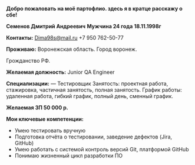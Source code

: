 **Добро пожаловать на моё партофлио. здесь я в кратце расскажу о сбе!**

**Семенов Дмитрий Андреевич**
**Мужчина 24 года**
**18.11.1998г**

**Контакты:**
Dima98s@mail.ru
+7 950 762-50-77 

**Проживаю:**
Воронежская область. Город воронеж.

Грожданство РФ.

**Желаемая должность:** 
Junior QA Engineer

**Специализации:**
— Тестировщик
Занятость: проектная работа, стажировка, частичная занятость, полная занятость.
График работы: удаленная работа, гибкий график, полный день, сменный график.

**Желаемая ЗП 50 000 р.**

**Мои ключевые компетенции:**
-  Умею тестировать вручную
-  Подготовка отчёта о тестировании, заведение дефектов (Jira, GitHub)
-  Умею работать с системой контроль версий Git, платформой GitHub
-  Понимаю жизненный цикл разработки ПО
